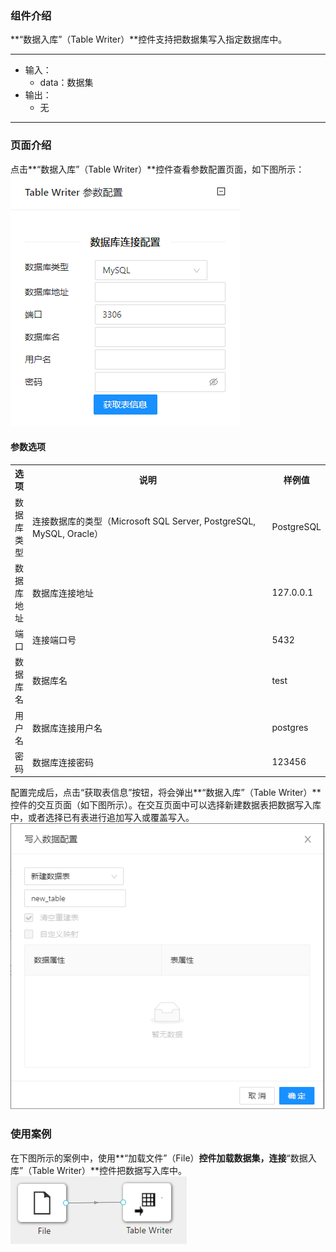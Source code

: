 ### 组件介绍
**“数据入库”（Table Writer）**控件支持把数据集写入指定数据库中。

<hr/>

- 输入：
  - data：数据集
- 输出：
  - 无

<hr/>

### 页面介绍
点击**“数据入库”（Table Writer）**控件查看参数配置页面，如下图所示：  
[ ![](/img/aistudio/io/table-writer/param.png) ](/img/aistudio/io/table-writer/param.png)

#### 参数选项
<table>
  <tr>
    <th>选项</th>
    <th width="650">说明</th>
    <th>样例值</th>
  </tr>
  <tr>
      <td>数据库类型</td> 
      <td>
      连接数据库的类型（Microsoft SQL Server, PostgreSQL, MySQL, Oracle）
      </td> 
      <td>PostgreSQL</td>
  </tr>
  <tr>
      <td>数据库地址</td>    
      <td>
      数据库连接地址
      </td> 
      <td>127.0.0.1</td>
  </tr>
  <tr>
      <td>端口</td>    
      <td>
      连接端口号
      </td> 
      <td>5432</td>
  </tr>
  <tr>
      <td>数据库名</td>    
      <td>
      数据库名
      </td> 
      <td>test</td>
  </tr>
  <tr>
      <td>用户名</td>    
      <td>
      数据库连接用户名
      </td>
      <td>postgres</td>
  </tr>
  <tr>
      <td>密码</td>    
      <td>
      数据库连接密码
      </td> 
      <td>123456</td>
  </tr>
</table>

配置完成后，点击“获取表信息”按钮，将会弹出**“数据入库”（Table Writer）**控件的交互页面（如下图所示）。在交互页面中可以选择新建数据表把数据写入库中，或者选择已有表进行追加写入或覆盖写入。  
[ ![](/img/aistudio/io/table-writer/interaction.png) ](/img/aistudio/io/table-writer/interaction.png)

### 使用案例
在下图所示的案例中，使用**“加载文件”（File）**控件加载数据集，连接**“数据入库”（Table Writer）**控件把数据写入库中。  
[ ![](/img/aistudio/io/table-writer/workflow.png) ](/img/aistudio/io/table-writer/workflow.png)

